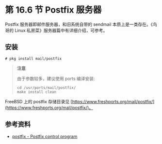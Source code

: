 # 第 16.6 节 Postfix 服务器

Postfix 服务器即邮件服务器，和旧系统自带的 sendmail 本质上是一类存在。《鸟哥的 Linux 私房菜》服务器篇中有详细介绍，可参考。

## 安装

```shell-session
# pkg install mail/postfix
```

> **注意**
>
> 由于参数较多，建议使用 ports 编译安装:
>
> ```shell-session
> cd /usr/ports/mail/postfix/
> make install clean
> ```

FreeBSD 上的 postfix 存储目录见 [https://www.freshports.org/mail/postfix/](https://www.freshports.org/mail/postfix/)。

## 参考资料

- [postfix - Postfix control program](https://www.freebsd.org/cgi/man.cgi?query=postfix&sektion=&manpath=freebsd-release-ports)

